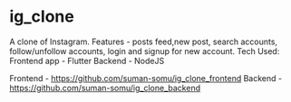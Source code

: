 # ig_clone
A clone of Instagram. 
Features - posts feed,new post, search accounts, follow/unfollow accounts, login and signup for new account. 
Tech Used: 
Frontend app - Flutter
Backend - NodeJS

Frontend - https://github.com/suman-somu/ig_clone_frontend
Backend - https://github.com/suman-somu/ig_clone_backend
